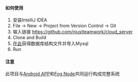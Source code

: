 ####  如何使用

1. 安装IntelliJ IDEA
2. File -> New -> Project from Version Control -> Git
3. 输入链接 https://github.com/njustteamwork/cloud_server
4. Clone and Build
5. [在此](https://github.com/njustteamwork/mysql_structure)获得数据库结构文件并导入Mysql
6. Run

#### 注意

此项目与[Android APP](https://github.com/njustteamwork/teamproject_app)和[Fog Node](https://github.com/njustteamwork/fog_node)共同运行构成完整系统
